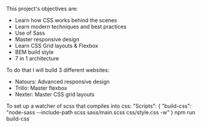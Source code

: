 This project's objectives are:
- Learn how CSS works behind the scenes
- Learn modern techniques and best practices
- Use of Sass
- Master responsive design
- Learn CSS Grid layouts & Flexbox
- BEM build style
- 7 in 1 architecture

To do that I will build 3 different websites:
- Natours: Advanced responsive design
- Trillo: Master flexbox
- Nexter: Master CSS grid layouts


To set up a watcher of scss that compiles into css:
    "Scripts": {
        "build-css": "node-sass --include-path scss sass/main.scss css/style.css -w"
    } 
    npm run build-css